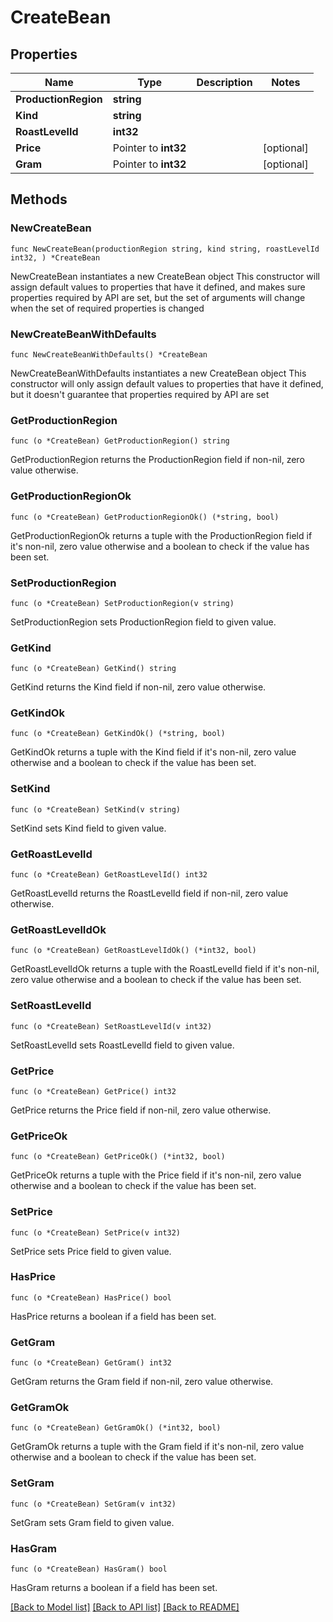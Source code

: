 # CreateBean

## Properties

Name | Type | Description | Notes
------------ | ------------- | ------------- | -------------
**ProductionRegion** | **string** |  | 
**Kind** | **string** |  | 
**RoastLevelId** | **int32** |  | 
**Price** | Pointer to **int32** |  | [optional] 
**Gram** | Pointer to **int32** |  | [optional] 

## Methods

### NewCreateBean

`func NewCreateBean(productionRegion string, kind string, roastLevelId int32, ) *CreateBean`

NewCreateBean instantiates a new CreateBean object
This constructor will assign default values to properties that have it defined,
and makes sure properties required by API are set, but the set of arguments
will change when the set of required properties is changed

### NewCreateBeanWithDefaults

`func NewCreateBeanWithDefaults() *CreateBean`

NewCreateBeanWithDefaults instantiates a new CreateBean object
This constructor will only assign default values to properties that have it defined,
but it doesn't guarantee that properties required by API are set

### GetProductionRegion

`func (o *CreateBean) GetProductionRegion() string`

GetProductionRegion returns the ProductionRegion field if non-nil, zero value otherwise.

### GetProductionRegionOk

`func (o *CreateBean) GetProductionRegionOk() (*string, bool)`

GetProductionRegionOk returns a tuple with the ProductionRegion field if it's non-nil, zero value otherwise
and a boolean to check if the value has been set.

### SetProductionRegion

`func (o *CreateBean) SetProductionRegion(v string)`

SetProductionRegion sets ProductionRegion field to given value.


### GetKind

`func (o *CreateBean) GetKind() string`

GetKind returns the Kind field if non-nil, zero value otherwise.

### GetKindOk

`func (o *CreateBean) GetKindOk() (*string, bool)`

GetKindOk returns a tuple with the Kind field if it's non-nil, zero value otherwise
and a boolean to check if the value has been set.

### SetKind

`func (o *CreateBean) SetKind(v string)`

SetKind sets Kind field to given value.


### GetRoastLevelId

`func (o *CreateBean) GetRoastLevelId() int32`

GetRoastLevelId returns the RoastLevelId field if non-nil, zero value otherwise.

### GetRoastLevelIdOk

`func (o *CreateBean) GetRoastLevelIdOk() (*int32, bool)`

GetRoastLevelIdOk returns a tuple with the RoastLevelId field if it's non-nil, zero value otherwise
and a boolean to check if the value has been set.

### SetRoastLevelId

`func (o *CreateBean) SetRoastLevelId(v int32)`

SetRoastLevelId sets RoastLevelId field to given value.


### GetPrice

`func (o *CreateBean) GetPrice() int32`

GetPrice returns the Price field if non-nil, zero value otherwise.

### GetPriceOk

`func (o *CreateBean) GetPriceOk() (*int32, bool)`

GetPriceOk returns a tuple with the Price field if it's non-nil, zero value otherwise
and a boolean to check if the value has been set.

### SetPrice

`func (o *CreateBean) SetPrice(v int32)`

SetPrice sets Price field to given value.

### HasPrice

`func (o *CreateBean) HasPrice() bool`

HasPrice returns a boolean if a field has been set.

### GetGram

`func (o *CreateBean) GetGram() int32`

GetGram returns the Gram field if non-nil, zero value otherwise.

### GetGramOk

`func (o *CreateBean) GetGramOk() (*int32, bool)`

GetGramOk returns a tuple with the Gram field if it's non-nil, zero value otherwise
and a boolean to check if the value has been set.

### SetGram

`func (o *CreateBean) SetGram(v int32)`

SetGram sets Gram field to given value.

### HasGram

`func (o *CreateBean) HasGram() bool`

HasGram returns a boolean if a field has been set.


[[Back to Model list]](../README.md#documentation-for-models) [[Back to API list]](../README.md#documentation-for-api-endpoints) [[Back to README]](../README.md)


